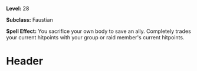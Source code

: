 <!-- TITLE: Spell: Blood Sacrifice -->
<!-- SUBTITLE:  -->

**Level:** 28

**Subclass:** Faustian

**Spell Effect:** You sacrifice your own body to save an ally.  Completely trades your current hitpoints with your group or raid member's current hitpoints.

# Header